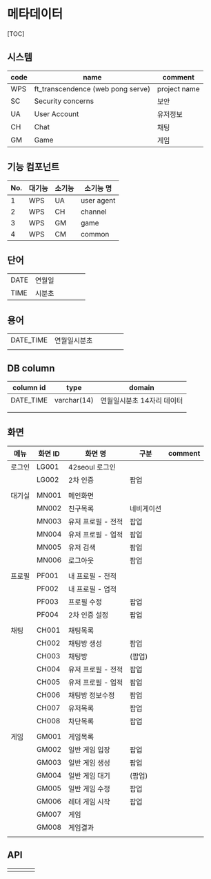 # 메타데이터

[TOC]

## 시스템

| code | name                              | comment      |
| ---- | --------------------------------- | ------------ |
| WPS  | ft_transcendence (web pong serve) | project name |
| SC   | Security concerns                 | 보안         |
| UA   | User Account                      | 유저정보     |
| CH   | Chat                              | 채팅         |
| GM   | Game                              | 게임         |



## 기능 컴포넌트

| No.  | 대기능 | 소기능 | 소기능 명  |
| ---- | ------ | ------ | ---------- |
| 1    | WPS    | UA     | user agent |
| 2    | WPS    | CH     | channel    |
| 3    | WPS    | GM     | game       |
| 4    | WPS    | CM     | common     |





## 단어

|      |        |      |      |      |      |
| ---- | ------ | ---- | ---- | ---- | ---- |
| DATE | 연월일 |      |      |      |      |
| TIME | 시분초 |      |      |      |      |



## 용어

|           |              |      |      |      |      |
| --------- | ------------ | ---- | ---- | ---- | ---- |
| DATE_TIME | 연월일시분초 |      |      |      |      |
|           |              |      |      |      |      |



## DB column

| column id | type        | domain                     |
| --------- | ----------- | -------------------------- |
| DATE_TIME | varchar(14) | 연월일시분초 14자리 데이터 |
|           |             |                            |
|           |             |                            |





## 화면

| 메뉴   | 화면 ID | 화면 명            | 구분       | comment |
| ------ | ------- | ------------------ | ---------- | ------- |
| 로그인 | LG001   | 42seoul 로그인     |            |         |
|        | LG002   | 2차 인증           | 팝업       |         |
|        |         |                    |            |         |
| 대기실 | MN001   | 메인화면           |            |         |
|        | MN002   | 친구목록           | 네비게이션 |         |
|        | MN003   | 유저 프로필 - 전적 | 팝업       |         |
|        | MN004   | 유저 프로필 - 업적 | 팝업       |         |
|        | MN005   | 유저 검색          | 팝업       |         |
|        | MN006   | 로그아웃           | 팝업       |         |
|        |         |                    |            |         |
| 프로필 | PF001   | 내 프로필 - 전적   |            |         |
|        | PF002   | 내 프로필 - 업적   |            |         |
|        | PF003   | 프로필 수정        | 팝업       |         |
|        | PF004   | 2차 인증 설정      | 팝업       |         |
|        |         |                    |            |         |
| 채팅   | CH001   | 채팅목록           |            |         |
|        | CH002   | 채팅방 생성        | 팝업       |         |
|        | CH003   | 채팅방             | (팝업)     |         |
|        | CH004   | 유저 프로필 - 전적 | 팝업       |         |
|        | CH005   | 유저 프로필 - 업적 | 팝업       |         |
|        | CH006   | 채팅방 정보수정    | 팝업       |         |
|        | CH007   | 유저목록           | 팝업       |         |
|        | CH008   | 차단목록           | 팝업       |         |
|        |         |                    |            |         |
| 게임   | GM001   | 게임목록           |            |         |
|        | GM002   | 일반 게임 입장     | 팝업       |         |
|        | GM003   | 일반 게임 생성     | 팝업       |         |
|        | GM004   | 일반 게임 대기     | (팝업)     |         |
|        | GM005   | 일반 게임 수정     | 팝업       |         |
|        | GM006   | 레더 게임 시작     | 팝업       |         |
|        | GM007   | 게임               |            |         |
|        | GM008   | 게임결과           |            |         |
|        |         |                    |            |         |









## API

|      |      |      |      |
| ---- | ---- | ---- | ---- |
|      |      |      |      |















